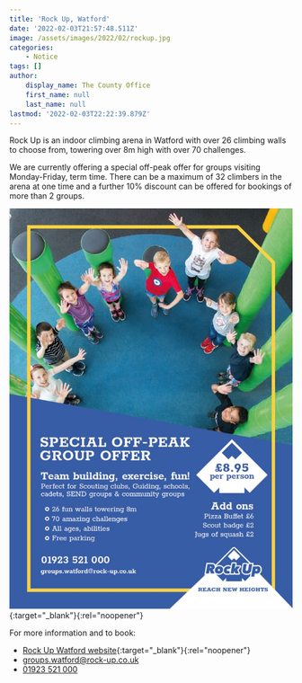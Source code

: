 ```yaml
---
title: 'Rock Up, Watford'
date: '2022-02-03T21:57:48.511Z'
image: /assets/images/2022/02/rockup.jpg
categories:
    - Notice
tags: []
author:
    display_name: The County Office
    first_name: null
    last_name: null
lastmod: '2022-02-03T22:22:39.879Z'
---
```


Rock Up is an indoor climbing arena in Watford with over 26 climbing walls to choose from, towering over 8m high with over 70 challenges.

We are currently offering a special off-peak offer for groups visiting Monday-Friday, term time.  There can be a maximum of 32 climbers in the arena at one time and a further 10% discount can be offered for bookings of more than 2 groups.

[![](/assets/images/2022/02/rock-up-watford.jpg)][1]{:target="_blank"}{:rel="noopener"}

For more information and to book:
- <i class="fa fa-globe"></i> [Rock Up Watford website][1]{:target="_blank"}{:rel="noopener"}
- <i class="fa fa-envelope-o"></i> <groups.watford@rock-up.co.uk>
- <i class="fa fa-phone"></i> [01923 521 000](tel:01923521000)

[1]: https://www.rock-up.co.uk/activities/groups/product/community-group-climb/274